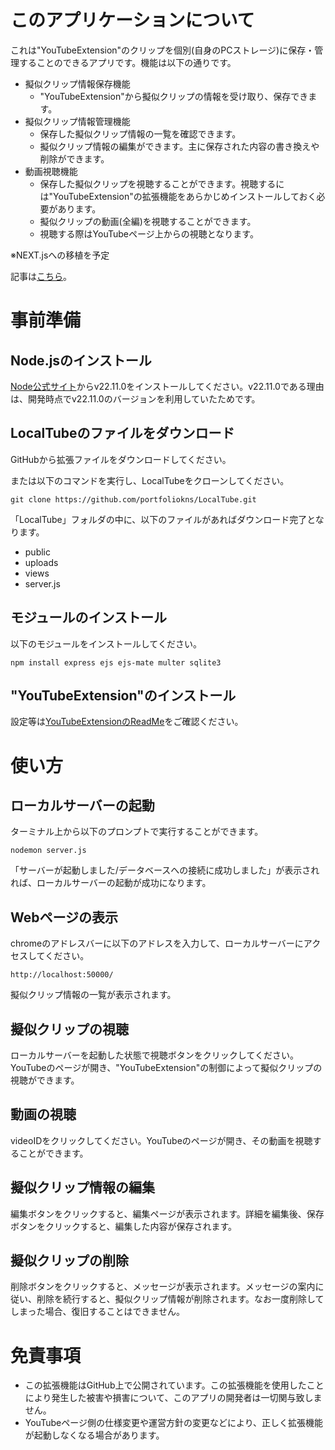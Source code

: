 # このアプリケーションについて
これは"YouTubeExtension"のクリップを個別(自身のPCストレージ)に保存・管理することのできるアプリです。機能は以下の通りです。
- 擬似クリップ情報保存機能
  - "YouTubeExtension"から擬似クリップの情報を受け取り、保存できます。
- 擬似クリップ情報管理機能
  - 保存した擬似クリップ情報の一覧を確認できます。
  - 擬似クリップ情報の編集ができます。主に保存された内容の書き換えや削除ができます。
- 動画視聴機能
  - 保存した擬似クリップを視聴することができます。視聴するには"YouTubeExtension"の拡張機能をあらかじめインストールしておく必要があります。
  - 擬似クリップの動画(全編)を視聴することができます。
  - 視聴する際はYouTubeページ上からの視聴となります。

※NEXT.jsへの移植を予定

記事は[こちら](https://my-blog-one-taupe.vercel.app/blog/fc5oscnrumh)。

# 事前準備
## Node.jsのインストール
[Node公式サイト](https://nodejs.org/en)からv22.11.0をインストールしてください。v22.11.0である理由は、開発時点でv22.11.0のバージョンを利用していたためです。

## LocalTubeのファイルをダウンロード
GitHubから拡張ファイルをダウンロードしてください。

または以下のコマンドを実行し、LocalTubeをクローンしてください。
```
git clone https://github.com/portfoliokns/LocalTube.git
```

「LocalTube」フォルダの中に、以下のファイルがあればダウンロード完了となります。
- public
- uploads
- views
- server.js

## モジュールのインストール
以下のモジュールをインストールしてください。
```
npm install express ejs ejs-mate multer sqlite3
```

## "YouTubeExtension"のインストール
設定等は[YouTubeExtensionのReadMe](https://github.com/portfoliokns/YoutubeExtension)をご確認ください。

# 使い方
## ローカルサーバーの起動
ターミナル上から以下のプロンプトで実行することができます。
```:起動プロンプト
nodemon server.js
```
「サーバーが起動しました/データベースへの接続に成功しました」が表示されれば、ローカルサーバーの起動が成功になります。

## Webページの表示
chromeのアドレスバーに以下のアドレスを入力して、ローカルサーバーにアクセスしてください。
```:アドレス
http://localhost:50000/
```
擬似クリップ情報の一覧が表示されます。

## 擬似クリップの視聴
ローカルサーバーを起動した状態で視聴ボタンをクリックしてください。YouTubeのページが開き、"YouTubeExtension"の制御によって擬似クリップの視聴ができます。

## 動画の視聴
videoIDをクリックしてください。YouTubeのページが開き、その動画を視聴することができます。

## 擬似クリップ情報の編集
編集ボタンをクリックすると、編集ページが表示されます。詳細を編集後、保存ボタンをクリックすると、編集した内容が保存されます。

## 擬似クリップの削除
削除ボタンをクリックすると、メッセージが表示されます。メッセージの案内に従い、削除を続行すると、擬似クリップ情報が削除されます。なお一度削除してしまった場合、復旧することはできません。

# 免責事項
- この拡張機能はGitHub上で公開されています。この拡張機能を使用したことにより発生した被害や損害について、このアプリの開発者は一切関与致しません。
- YouTubeページ側の仕様変更や運営方針の変更などにより、正しく拡張機能が起動しなくなる場合があります。
